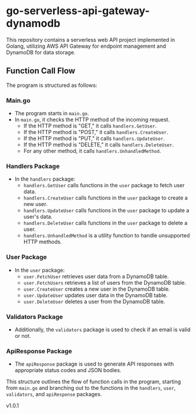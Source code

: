 # go-serverless-api-gateway-dynamodb
This repository contains a serverless web API project implemented in Golang, utilizing AWS API Gateway for endpoint management and DynamoDB for data storage. 

## Function Call Flow

The program is structured as follows:

### Main.go

- The program starts in `main.go`.
- In `main.go`, it checks the HTTP method of the incoming request.
  - If the HTTP method is "GET," it calls `handlers.GetUser`.
  - If the HTTP method is "POST," it calls `handlers.CreateUser`.
  - If the HTTP method is "PUT," it calls `handlers.UpdateUser`.
  - If the HTTP method is "DELETE," it calls `handlers.DeleteUser`.
  - For any other method, it calls `handlers.UnhandledMethod`.

### Handlers Package

- In the `handlers` package:
  - `handlers.GetUser` calls functions in the `user` package to fetch user data.
  - `handlers.CreateUser` calls functions in the `user` package to create a new user.
  - `handlers.UpdateUser` calls functions in the `user` package to update a user's data.
  - `handlers.DeleteUser` calls functions in the `user` package to delete a user.
  - `handlers.UnhandledMethod` is a utility function to handle unsupported HTTP methods.

### User Package

- In the `user` package:
  - `user.FetchUser` retrieves user data from a DynamoDB table.
  - `user.FetchUsers` retrieves a list of users from the DynamoDB table.
  - `user.CreateUser` creates a new user in the DynamoDB table.
  - `user.UpdateUser` updates user data in the DynamoDB table.
  - `user.DeleteUser` deletes a user from the DynamoDB table.

### Validators Package

- Additionally, the `validators` package is used to check if an email is valid or not.

### ApiResponse Package

- The `apiResponse` package is used to generate API responses with appropriate status codes and JSON bodies.

This structure outlines the flow of function calls in the program, starting from `main.go` and branching out to the functions in the `handlers`, `user`, `validators`, and `apiResponse` packages.



v1.0.1